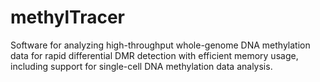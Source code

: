 # methylTracer
Software for analyzing high-throughput whole-genome DNA methylation data for rapid differential DMR detection with efficient memory usage, including support for single-cell DNA methylation data analysis.
